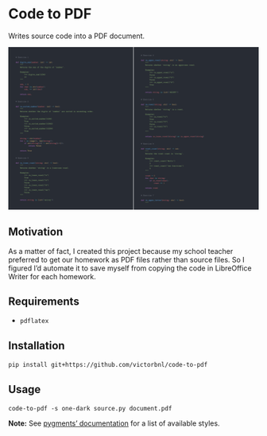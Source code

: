 # Code to PDF

Writes source code into a PDF document.

<p align="center">
    <img src=".readme/screenshot.png">
</p>

## Motivation

As a matter of fact, I created this project because my school teacher preferred to get our homework as PDF files rather than source files. So I figured I’d automate it to save myself from copying the code in LibreOffice Writer for each homework.

## Requirements

- `pdflatex`

## Installation

```
pip install git+https://github.com/victorbnl/code-to-pdf
```

## Usage

```
code-to-pdf -s one-dark source.py document.pdf
```

**Note:** See [pygments’ documentation](https://pygments.org/styles/) for a list of available styles.
